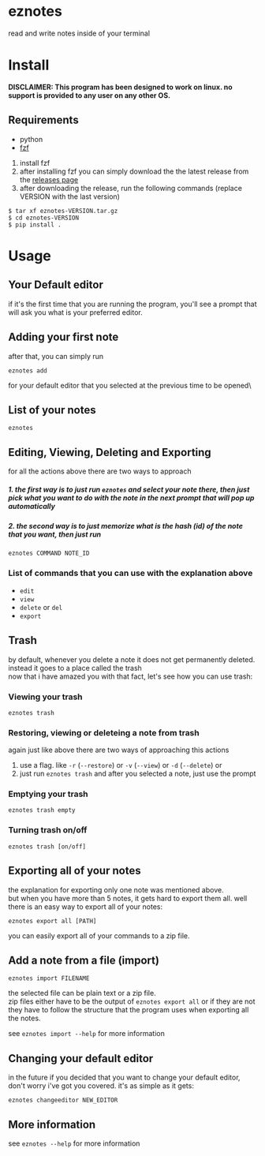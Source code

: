 # eznotes
read and write notes inside of your terminal


# Install
**DISCLAIMER: This program has been designed to work on linux. no support is provided to any user on any other OS.**
## Requirements
 - python
 - [fzf](https://github.com/junegunn/fzf)


1. install fzf
2. after installing fzf you can simply download the the latest release from the [releases page](https://github.com/divers0/eznotes/releases/latest)
3. after downloading the release, run the following commands (replace VERSION with the last version)
```console
$ tar xf eznotes-VERSION.tar.gz
$ cd eznotes-VERSION
$ pip install .
```

# Usage

## Your Default editor
if it's the first time that you are running the program, you'll see a prompt that will ask you what is
your preferred editor.

## Adding your first note
after that, you can simply run
```
eznotes add
```
for your default editor that you selected at the previous time to be opened\

## List of your notes
```
eznotes
```

## Editing, Viewing, Deleting and Exporting
for all the actions above there are two ways to approach
##### 1. the first way is to just run `eznotes` and select your note there, then just pick what you want to do with the note in the next prompt that will pop up automatically

##### 2. the second way is to just memorize what is the hash (id) of the note that you want, then just run
```
eznotes COMMAND NOTE_ID
```

### List of commands that you can use with the explanation above
 - `edit`
 - `view`
 - `delete` or `del`
 - `export`

## Trash
by default, whenever you delete a note it does not get permanently deleted. instead it goes to a place called the trash\
now that i have amazed you with that fact, let's see how you can use trash:
### Viewing your trash
```
eznotes trash
```
### Restoring, viewing or deleteing a note from trash
again just like above there are two ways of approaching this actions
1. use a flag. like `-r` (`--restore`) or `-v` (`--view`) or `-d` (`--delete`) or
2. just run `eznotes trash` and after you selected a note, just use the prompt

### Emptying your trash
```
eznotes trash empty
```

### Turning trash on/off
```
eznotes trash [on/off]
```

## Exporting all of your notes
the explanation for exporting only one note was mentioned above.\
but when you have more than 5 notes, it gets hard to export them all.
well there is an easy way to export all of your notes:
```
eznotes export all [PATH]
```
you can easily export all of your commands to a zip file.

## Add a note from a file (import)
```
eznotes import FILENAME
```
the selected file can be plain text
or a zip file.\
zip files either have to be the output of `eznotes export all` or if they are not
they have to follow the structure that the program uses when exporting all the notes.

see `eznotes import --help` for more information

## Changing your default editor
in the future if you decided that you want to change your default editor, don't worry i've got you covered.
it's as simple as it gets:
```
eznotes changeeditor NEW_EDITOR
```
## More information

see `eznotes --help` for more information
